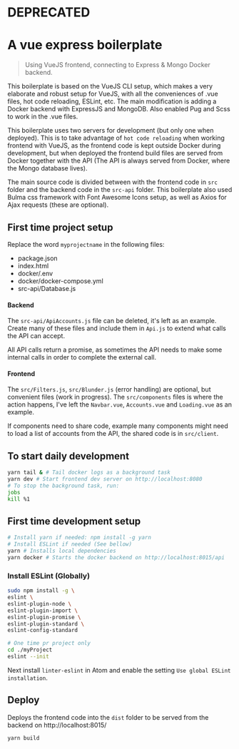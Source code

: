 # DEPRECATED

# A vue express boilerplate
> Using VueJS frontend, connecting to Express & Mongo Docker backend.

This boilerplate is based on the VueJS CLI setup, which makes a very elaborate
and robust setup for VueJS, with all the conveniences of .vue files, hot code
reloading, ESLint, etc. The main modification is adding a Docker backend with
ExpressJS and MongoDB. Also enabled Pug and Scss to work in the .vue files.

This boilerplate uses two servers for development (but only one when deployed).
This is to take advantage of `hot code reloading` when working frontend with
VueJS, as the frontend code is kept outside Docker during development, but when
deployed the frontend build files are served from Docker together with the API
(The API is always served from Docker, where the Mongo database lives).

The main source code is divided between with the frontend code in `src` folder
and the backend code in the `src-api` folder. This boilerplate also used Bulma
css framework with Font Awesome Icons setup, as well as Axios for Ajax requests
(these are optional).

## First time project setup
Replace the word `myprojectname` in the following files:
- package.json
- index.html
- docker/.env
- docker/docker-compose.yml
- src-api/Database.js

#### Backend
The `src-api/ApiAccounts.js` file can be deleted, it's left as an example.
Create many of these files and include them in `Api.js` to extend what calls the
API can accept.

All API calls return a promise, as sometimes the API needs to make some internal
calls in order to complete the external call.

#### Frontend
The `src/Filters.js`, `src/Blunder.js` (error handling) are optional, but
convenient files (work in progress). The `src/components` files is where the
action happens, I've left the `Navbar.vue`, `Accounts.vue` and `Loading.vue` as
an example.

If components need to share code, example many components might need to load
a list of accounts from the API, the shared code is in `src/client`.

## To start daily development
``` bash
yarn tail & # Tail docker logs as a background task
yarn dev # Start frontend dev server on http://localhost:8080
# To stop the background task, run:
jobs
kill %1
```

## First time development setup
``` bash
# Install yarn if needed: npm install -g yarn
# Install ESLint if needed (See bellow)
yarn # Installs local dependencies
yarn docker # Starts the docker backend on http://localhost:8015/api
```

### Install ESLint (Globally)
```bash
sudo npm install -g \
eslint \
eslint-plugin-node \
eslint-plugin-import \
eslint-plugin-promise \
eslint-plugin-standard \
eslint-config-standard

# One time pr project only
cd ./myProject
eslint --init
```

Next install `linter-eslint` in Atom and enable the setting `Use global ESLint installation`.

## Deploy
Deploys the frontend code into the `dist` folder to be served from the backend on http://localhost:8015/
```bash
yarn build
```
